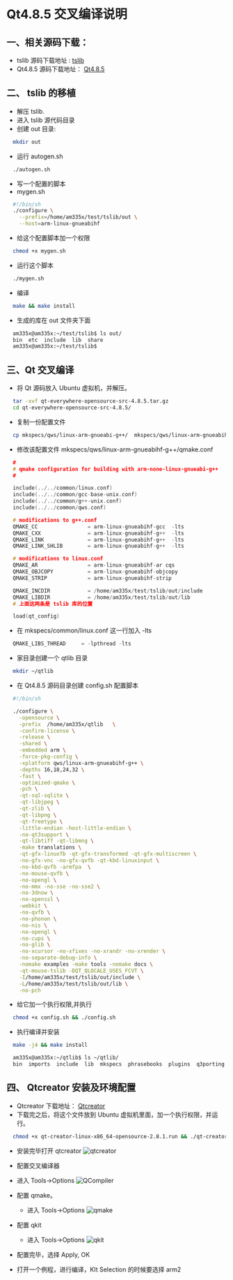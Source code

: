 # Qt4.8.5 交叉编译说明

## 一、相关源码下载：
* tslib 源码下载地址 : [tslib](https://github.com/kergoth/tslib/releases/download/1.16/tslib-1.16.tar.bz2)
* Qt4.8.5 源码下载地址： [Qt4.8.5](http://download.qt.io/archive/qt/4.8/4.8.5/qt-everywhere-opensource-src-4.8.5.tar.gz)

## 二、 tslib 的移植
* 解压 tslib.
* 进入 tslib 源代码目录
* 创建 out 目录:
```sh
  mkdir out
```
* 运行 autogen.sh
```sh
  ./autogen.sh
```
* 写一个配置的脚本
* mygen.sh
```sh
  #!/bin/sh
  ./configure \
    --prefix=/home/am335x/test/tslib/out \
    --host=arm-linux-gnueabihf
```
* 给这个配置脚本加一个权限
```sh
  chmod +x mygen.sh
```
* 运行这个脚本
```sh
  ./mygen.sh
```
* 编译
```sh
  make && make install
```
* 生成的库在 out 文件夹下面
```sh
  am335x@am335x:~/test/tslib$ ls out/
  bin  etc  include  lib  share
  am335x@am335x:~/test/tslib$
```

## 三、Qt 交叉编译
* 将 Qt 源码放入 Ubuntu 虚拟机，并解压。
```sh
  tar -xvf qt-everywhere-opensource-src-4.8.5.tar.gz
  cd qt-everywhere-opensource-src-4.8.5/
```
* 复制一份配置文件
```sh
  cp mkspecs/qws/linux-arm-gnueabi-g++/  mkspecs/qws/linux-arm-gnueabihf-g++/ -rf
```
* 修改该配置文件 mkspecs/qws/linux-arm-gnueabihf-g++/qmake.conf
```c
  #
  # qmake configuration for building with arm-none-linux-gnueabi-g++
  #

  include(../../common/linux.conf)
  include(../../common/gcc-base-unix.conf)
  include(../../common/g++-unix.conf)
  include(../../common/qws.conf)

  # modifications to g++.conf
  QMAKE_CC                = arm-linux-gnueabihf-gcc  -lts
  QMAKE_CXX               = arm-linux-gnueabihf-g++  -lts
  QMAKE_LINK              = arm-linux-gnueabihf-g++  -lts
  QMAKE_LINK_SHLIB        = arm-linux-gnueabihf-g++  -lts

  # modifications to linux.conf
  QMAKE_AR                = arm-linux-gnueabihf-ar cqs
  QMAKE_OBJCOPY           = arm-linux-gnueabihf-objcopy
  QMAKE_STRIP             = arm-linux-gnueabihf-strip

  QMAKE_INCDIR            = /home/am335x/test/tslib/out/include
  QMAKE_LIBDIR            = /home/am335x/test/tslib/out/lib
  # 上面这两条是 tslib 库的位置

  load(qt_config)
```
*  在 mkspecs/common/linux.conf 这一行加入 -lts
```c
  QMAKE_LIBS_THREAD     = -lpthread -lts
```
* 家目录创建一个 qtlib 目录
```sh
  mkdir ~/qtlib
```
* 在 Qt4.8.5 源码目录创建 config.sh 配置脚本
```sh
  #!/bin/sh

  ./configure \
    -opensource \
    -prefix  /home/am335x/qtlib   \
    -confirm-license \
    -release \
    -shared \
    -embedded arm \
    -force-pkg-config \
    -xplatform qws/linux-arm-gnueabihf-g++ \
    -depths 16,18,24,32 \
    -fast \
    -optimized-qmake \
    -pch \
    -qt-sql-sqlite \
    -qt-libjpeg \
    -qt-zlib \
    -qt-libpng \
    -qt-freetype \
    -little-endian -host-little-endian \
    -no-qt3support \
    -qt-libtiff -qt-libmng \
    -make translations \
    -qt-gfx-linuxfb -qt-gfx-transformed -qt-gfx-multiscreen \
    -no-gfx-vnc -no-gfx-qvfb -qt-kbd-linuxinput \
    -no-kbd-qvfb -armfpa  \
    -no-mouse-qvfb \
    -no-opengl \
    -no-mmx -no-sse -no-sse2 \
    -no-3dnow \
    -no-openssl \
    -webkit \
    -no-qvfb \
    -no-phonon \
    -no-nis \
    -no-opengl \
    -no-cups \
    -no-glib \
    -no-xcursor -no-xfixes -no-xrandr -no-xrender \
    -no-separate-debug-info \
    -nomake examples -make tools -nomake docs \
    -qt-mouse-tslib -DQT_QLOCALE_USES_FCVT \
    -I/home/am335x/test/tslib/out/include \
    -L/home/am335x/test/tslib/out/lib \
    -no-pch
```
* 给它加一个执行权限,并执行
```sh
  chmod +x config.sh && ./config.sh
```
* 执行编译并安装
```sh
  make -j4 && make install
```
```sh
  am335x@am335x:~/qtlib$ ls ~/qtlib/
  bin  imports  include  lib  mkspecs  phrasebooks  plugins  q3porting.xml  tests  translations
```

## 四、 Qtcreator 安装及环境配置
* Qtcreator 下载地址： [Qtcreator](https://download.qt.io/official_releases/qtcreator/2.8/2.8.1/qt-creator-linux-x86_64-opensource-2.8.1.run)
* 下载完之后，将这个文件放到 Ubuntu 虚拟机里面，加一个执行权限，并运行。
```sh
  chmod +x qt-creator-linux-x86_64-opensource-2.8.1.run && ./qt-creator-linux-x86_64-opensource-2.8.1.run
```
*  安装完毕打开 qtcreator
  ![qtcreator](img/Qtcreator.jpg)

*  配置交叉编译器
  * 进入 Tools->Options
  ![QCompiler](img/Compiler_set.jpg)

* 配置 qmake。
  * 进入 Tools->Options
  ![qmake](img/Qversion_set.jpg)

* 配置 qkit
  * 进入 Tools->Options
  ![qkit](img/QKit_set.jpg)

* 配置完毕，选择 Apply, OK
* 打开一个例程，进行编译，KIt Selection 的时候要选择 arm2
